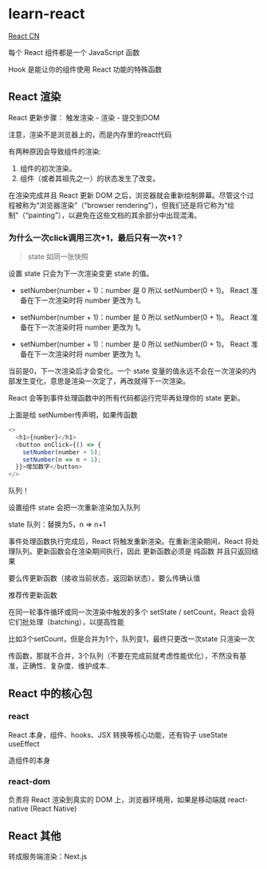# learn-react

[React CN](https://zh-hans.react.dev/learn/describing-the-ui)

每个 React 组件都是一个 JavaScript 函数

Hook 是能让你的组件使用 React 功能的特殊函数

## React 渲染

React 更新步骤：
触发渲染 - 渲染 - 提交到DOM

注意，渲染不是浏览器上的，而是内存里的react代码

有两种原因会导致组件的渲染:

1. 组件的初次渲染。
2. 组件（或者其祖先之一）的状态发生了改变。

在渲染完成并且 React 更新 DOM 之后，浏览器就会重新绘制屏幕。尽管这个过程被称为“浏览器渲染”（“browser rendering”），但我们还是将它称为“绘制”（“painting”），以避免在这些文档的其余部分中出现混淆。

### 为什么一次click调用三次+1，最后只有一次+1？

> state 如同一张快照

设置 state 只会为下一次渲染变更 state 的值。

- setNumber(number + 1)：number 是 0 所以 setNumber(0 + 1)。
React 准备在下一次渲染时将 number 更改为 1。

- setNumber(number + 1)：number 是 0 所以 setNumber(0 + 1)。
React 准备在下一次渲染时将 number 更改为 1。

- setNumber(number + 1)：number 是 0 所以 setNumber(0 + 1)。
React 准备在下一次渲染时将 number 更改为 1。

当前是0，下一次渲染后才会变化。一个 state 变量的值永远不会在一次渲染的内部发生变化，意思是渲染一次定了，再改就得下一次渲染。

React 会等到事件处理函数中的所有代码都运行完毕再处理你的 state 更新。

上面是给 setNumber传声明，如果传函数

```js
<>
  <h1>{number}</h1>
  <button onClick={() => {
    setNumber(number + 5);
    setNumber(n => n + 1);
  }}>增加数字</button>
</>
```

队列！

设置组件 state 会把一次重新渲染加入队列

state 队列：替换为5，n => n+1

事件处理函数执行完成后，React 将触发重新渲染。在重新渲染期间，React 将处理队列。更新函数会在渲染期间执行，因此 更新函数必须是 纯函数 并且只返回结果

要么传更新函数（接收当前状态，返回新状态），要么传确认值

推荐传更新函数

在同一轮事件循环或同一次渲染中触发的多个 setState / setCount，React 会将它们批处理（batching），以提高性能

比如3个setCount，但是合并为1个，队列变1，最终只更改一次state 只渲染一次

传函数，那就不合并，3个队列（不要在完成前就考虑性能优化），不然没有基准，正确性、复杂度、维护成本..

## React 中的核心包

### react

React 本身，组件、hooks、JSX 转换等核心功能，还有钩子 useState useEffect

造组件的本身

### react-dom

负责将 React 渲染到真实的 DOM 上，浏览器环境用，如果是移动端就 react-native (React Native)

## React 其他

转成服务端渲染：Next.js
